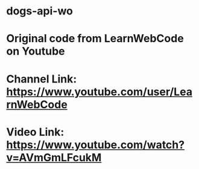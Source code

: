 # dogs-api-wo
# Original code from  LearnWebCode on Youtube
# Channel Link: https://www.youtube.com/user/LearnWebCode
# Video Link: https://www.youtube.com/watch?v=AVmGmLFcukM